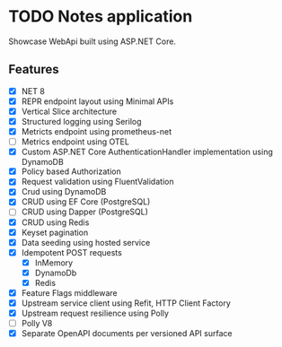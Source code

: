 # TODO Notes application

Showcase WebApi built using ASP.NET Core.

## Features

- [x] NET 8
- [x] REPR endpoint layout using Minimal APIs
- [x] Vertical Slice architecture
- [x] Structured logging using Serilog
- [x] Metricts endpoint using prometheus-net
- [ ] Metrics endpoint using OTEL
- [x] Custom ASP.NET Core AuthenticationHandler implementation using DynamoDB
- [x] Policy based Authorization
- [x] Request validation using FluentValidation
- [x] Crud using DynamoDB
- [x] CRUD using EF Core (PostgreSQL)
- [ ] CRUD using Dapper (PostgreSQL)
- [x] CRUD using Redis
- [x] Keyset pagination
- [x] Data seeding using hosted service
- [x] Idempotent POST requests
  - [x] InMemory
  - [x] DynamoDb
  - [x] Redis
- [x] Feature Flags middleware
- [x] Upstream service client using Refit, HTTP Client Factory
- [x] Upstream request resilience using Polly
- [ ] Polly V8
- [x] Separate OpenAPI documents per versioned API surface
